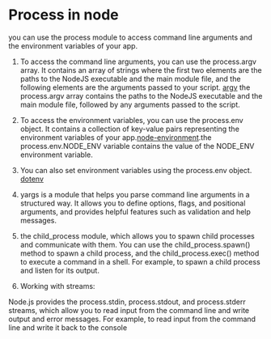# Process in node

you can use the process module to access command line arguments and the environment variables of your app.


1. To access the command line arguments, you can use the process.argv array. It contains an array of strings where the first two elements are the paths to the NodeJS executable and the main module file, and the following elements are the arguments passed to your script. [argv](./argv1.js)
the process.argv array contains the paths to the NodeJS executable and the main module file, followed by any arguments passed to the script.

2. To access the environment variables, you can use the process.env object. It contains a collection of key-value pairs representing the environment variables of your app.[node-environment](./envV.js).the process.env.NODE_ENV variable contains the value of the NODE_ENV environment variable.

3. You can also set environment variables using the process.env object. [dotenv](./dotenv.js)

4. yargs is a module that helps you parse command line arguments in a structured way. It allows you to define options, flags, and positional arguments, and provides helpful features such as validation and help messages. 

5. the child_process module, which allows you to spawn child processes and communicate with them. You can use the child_process.spawn() method to spawn a child process, and the child_process.exec() method to execute a command in a shell. For example, to spawn a child process and listen for its output.

6. Working with streams:

Node.js provides the process.stdin, process.stdout, and process.stderr streams, which allow you to read input from the command line and write output and error messages. For example, to read input from the command line and write it back to the console